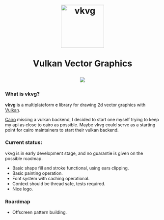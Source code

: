<h1 align="center">
  <br>
  <a href="https://github.com/jpbruyere/vkvg/blob/master/vkvg.svg">
    <img src="https://github.com/jpbruyere/vkvg/blob/master/vkvg.svg?sanitize=true" alt="vkvg" width="140">
  </a>
  <br>  
    <br>
  Vulkan Vector Graphics
  <br>  
<p align="center">
  <a href="https://www.paypal.me/GrandTetraSoftware">
    <img src="https://img.shields.io/badge/Donate-PayPal-green.svg">
  </a>
</p>
</h1>

### What is vkvg?

**vkvg** is a multiplateform **c** library for drawing 2d vector graphics with [Vulkan](https://www.khronos.org/vulkan/).

[Cairo](https://www.cairographics.org/) missing a vulkan backend, I decided to start one myself trying to keep my api as close to cairo as possible. Maybe vkvg could serve as a starting point for cairo maintainers to start their vulkan backend.

### Current status: 

vkvg is in early development stage, and no guarantie is given on the possible roadmap.

- Basic shape fill and stroke functional, using ears clipping.
- Basic painting operation.
- Font system with caching operational.
- Context should be thread safe, tests required.
- Nice logo.

### Roardmap

- Offscreen pattern building. 


